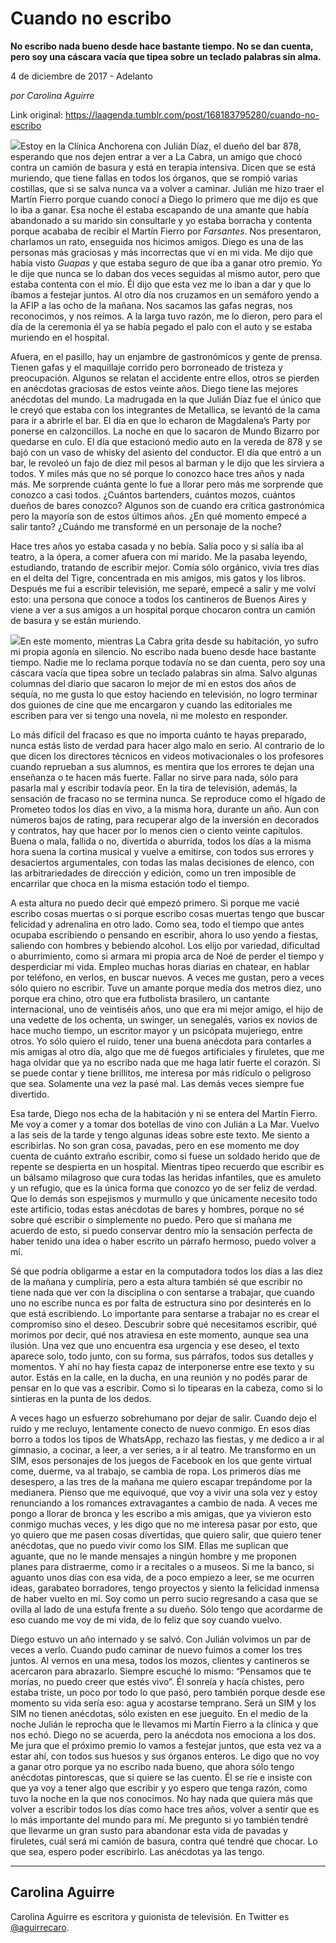 # Cuando no escribo

**No escribo nada bueno desde hace bastante tiempo. No se dan cuenta, pero soy una cáscara vacía que tipea sobre un teclado palabras sin alma.**

4 de diciembre de 2017 - Adelanto

_por Carolina Aguirre_

Link original: https://laagenda.tumblr.com/post/168183795280/cuando-no-escribo

![](https://64.media.tumblr.com/7b52cf17d5e6bac9530f91c22378c9b7/tumblr_inline_pamznqm6SV1t6q87u_500.jpg)Estoy en la Clínica Anchorena con Julián Díaz, el dueño del bar 878, esperando que nos dejen entrar a ver a La Cabra, un amigo que chocó contra un camión de basura y está en terapia intensiva. Dicen que se está muriendo, que tiene fallas en todos los órganos, que se rompió varias costillas, que si se salva nunca va a volver a caminar. Julián me hizo traer el Martín Fierro porque cuando conocí a Diego lo primero que me dijo es que lo iba a ganar. Esa noche él estaba escapando de una amante que había abandonado a su marido sin consultarle y yo estaba borracha y contenta porque acababa de recibir el Martín Fierro por *Farsantes*. Nos presentaron, charlamos un rato, enseguida nos hicimos amigos. Diego es una de las personas más graciosas y más incorrectas que vi en mi vida. Me dijo que había visto *Guapas* y que estaba seguro de que iba a ganar otro premio. Yo le dije que nunca se lo daban dos veces seguidas al mismo autor, pero que estaba contenta con el mío. Él dijo que esta vez me lo iban a dar y que lo íbamos a festejar juntos. Al otro día nos cruzamos en un semáforo yendo a la AFIP a las ocho de la mañana. Nos sacamos las gafas negras, nos reconocimos, y nos reímos. A la larga tuvo razón, me lo dieron, pero para el día de la ceremonia él ya se había pegado el palo con el auto y se estaba muriendo en el hospital. 


Afuera, en el pasillo, hay un enjambre de gastronómicos y gente de prensa. Tienen gafas y el maquillaje corrido pero borroneado de tristeza y preocupación. Algunos se relatan el accidente entre ellos, otros se pierden en anécdotas graciosas de estos veinte años. Diego tiene las mejores anécdotas del mundo. La madrugada en la que Julián Díaz fue el único que le creyó que estaba con los integrantes de Metallica, se levantó de la cama para ir a abrirle el bar. El día en que lo echaron de Magdalena’s Party por ponerse en calzoncillos. La noche en que lo sacaron de Mundo Bizarro por quedarse en culo. El día que estacionó medio auto en la vereda de 878 y se bajó con un vaso de whisky del asiento del conductor. El día que entró a un bar, le revoleó un fajo de diez mil pesos al barman y le dijo que les sirviera a todos. Y miles más que no sé porque lo conozco hace tres años y nada más. Me sorprende cuánta gente lo fue a llorar pero más me sorprende que conozco a casi todos. ¿Cuántos bartenders, cuántos mozos, cuántos dueños de bares conozco? Algunos son de cuando era crítica gastronómica pero la mayoría son de estos últimos años. ¿En qué momento empecé a salir tanto? ¿Cuándo me transformé en un personaje de la noche? 


Hace tres años yo estaba casada y no bebía. Salía poco y si salía iba al teatro, a la ópera, a comer afuera con mi marido. Me la pasaba leyendo, estudiando, tratando de escribir mejor. Comía sólo orgánico, vivía tres días en el delta del Tigre, concentrada en mis amigos, mis gatos y los libros. Después me fui a escribir televisión, me separé, empecé a salir y me volví esto: una persona que conoce a todos los cantineros de Buenos Aires y viene a ver a sus amigos a un hospital porque chocaron contra un camión de basura y se están muriendo. 


![](https://64.media.tumblr.com/7b52cf17d5e6bac9530f91c22378c9b7/tumblr_inline_pamznqm6SV1t6q87u_250.jpg)En este momento, mientras La Cabra grita desde su habitación, yo sufro mi propia agonía en silencio. No escribo nada bueno desde hace bastante tiempo. Nadie me lo reclama porque todavía no se dan cuenta, pero soy una cáscara vacía que tipea sobre un teclado palabras sin alma. Salvo algunas columnas del diario que sacaron lo mejor de mí en estos dos años de sequía, no me gusta lo que estoy haciendo en televisión, no logro terminar dos guiones de cine que me encargaron y cuando las editoriales me escriben para ver si tengo una novela, ni me molesto en responder. 


Lo más difícil del fracaso es que no importa cuánto te hayas preparado, nunca estás listo de verdad para hacer algo malo en serio. Al contrario de lo que dicen los directores técnicos en videos motivacionales o los profesores cuando reprueban a sus alumnos, es mentira que los errores te dejan una enseñanza o te hacen más fuerte. Fallar no sirve para nada, sólo para pasarla mal y escribir todavía peor. En la tira de televisión, además, la sensación de fracaso no se termina nunca. Se reproduce como el hígado de Prometeo todos los días en vivo, a la misma hora, durante un año. Aun con números bajos de rating, para recuperar algo de la inversión en decorados y contratos, hay que hacer por lo menos cien o ciento veinte capítulos. Buena o mala, fallida o no, divertida o aburrida, todos los días a la misma hora suena la cortina musical y vuelve a emitirse, con todos sus errores y desaciertos argumentales, con todas las malas decisiones de elenco, con las arbitrariedades de dirección y edición, como un tren imposible de encarrilar que choca en la misma estación todo el tiempo. 


A esta altura no puedo decir qué empezó primero. Si porque me vacié escribo cosas muertas o si porque escribo cosas muertas tengo que buscar felicidad y adrenalina en otro lado. Como sea, todo el tiempo que antes ocupaba escribiendo o pensando en escribir, ahora lo uso yendo a fiestas, saliendo con hombres y bebiendo alcohol. Los elijo por variedad, dificultad o aburrimiento, como si armara mi propia arca de Noé de perder el tiempo y desperdiciar mi vida. Empleo muchas horas diarias en chatear, en hablar por teléfono, en verlos, en buscar nuevos. A veces me gustan, pero a veces sólo quiero no escribir. Tuve un amante porque medía dos metros diez, uno porque era chino, otro que era futbolista brasilero, un cantante internacional, uno de veintiséis años, uno que era mi mejor amigo, el hijo de una vedette de los ochenta, un swinger, un senegalés, varios ex novios de hace mucho tiempo, un escritor mayor y un psicópata mujeriego, entre otros. Yo sólo quiero el ruido, tener una buena anécdota para contarles a mis amigas al otro día, algo que me dé fuegos artificiales y firuletes, que me haga olvidar que ya no escribo nada que me haga latir fuerte el corazón. Si se puede contar y tiene brillitos, me interesa por más ridículo o peligroso que sea. Solamente una vez la pasé mal. Las demás veces siempre fue divertido. 


Esa tarde, Diego nos echa de la habitación y ni se entera del Martín Fierro. Me voy a comer y a tomar dos botellas de vino con Julián a La Mar. Vuelvo a las seis de la tarde y tengo algunas ideas sobre este texto. Me siento a escribirlas. No son gran cosa, pavadas, pero en ese momento me doy cuenta de cuánto extraño escribir, como si fuese un soldado herido que de repente se despierta en un hospital. Mientras tipeo recuerdo que escribir es un bálsamo milagroso que cura todas las heridas infantiles, que es amuleto y un refugio, que es la única forma que conozco yo de ser feliz de verdad. Que lo demás son espejismos y murmullo y que únicamente necesito todo este artificio, todas estas anécdotas de bares y hombres, porque no sé sobre qué escribir o simplemente no puedo. Pero que si mañana me acuerdo de esto, si puedo conservar dentro mío la sensación perfecta de haber tenido una idea o haber escrito un párrafo hermoso, puedo volver a mí. 


Sé que podría obligarme a estar en la computadora todos los días a las diez de la mañana y cumpliría, pero a esta altura también sé que escribir no tiene nada que ver con la disciplina o con sentarse a trabajar, que cuando uno no escribe nunca es por falta de estructura sino por desinterés en lo que está escribiendo. Lo importante para sentarse a trabajar no es crear el compromiso sino el deseo. Descubrir sobre qué necesitamos escribir, qué morimos por decir, qué nos atraviesa en este momento, aunque sea una ilusión. Una vez que uno encuentra esa urgencia y ese deseo, el texto aparece solo, todo junto, con su forma, sus párrafos, todos sus detalles y momentos. Y ahí no hay fiesta capaz de interponerse entre ese texto y su autor. Estás en la calle, en la ducha, en una reunión y no podés parar de pensar en lo que vas a escribir. Como si lo tipearas en la cabeza, como si lo sintieras en la punta de los dedos. 


A veces hago un esfuerzo sobrehumano por dejar de salir. Cuando dejo el ruido y me recluyo, lentamente conecto de nuevo conmigo. En esos días borro a todos los tipos de WhatsApp, rechazo las fiestas, y me dedico a ir al gimnasio, a cocinar, a leer, a ver series, a ir al teatro. Me transformo en un SIM, esos personajes de los juegos de Facebook en los que gente virtual come, duerme, va al trabajo, se cambia de ropa. Los primeros días me desespero, a las tres de la mañana me quiero escapar trepándome por la medianera. Pienso que me equivoqué, que voy a vivir una sola vez y estoy renunciando a los romances extravagantes a cambio de nada. A veces me pongo a llorar de bronca y les escribo a mis amigas, que ya vivieron esto conmigo muchas veces, y les digo que no me interesa pasar por esto, que yo quiero que me pasen cosas divertidas, que quiero salir, que quiero tener anécdotas, que no puedo vivir como los SIM. Ellas me suplican que aguante, que no le mande mensajes a ningún hombre y me proponen planes para distraerme, como ir a recitales o a museos. Si me la banco, si aguanto unos días con esa vida, de a poco empiezo a leer, se me ocurren ideas, garabateo borradores, tengo proyectos y siento la felicidad inmensa de haber vuelto en mí. Soy como un perro sucio regresando a casa que se ovilla al lado de una estufa frente a su dueño. Sólo tengo que acordarme de eso cuando me voy de mi vida, de lo feliz que soy cuando vuelvo. 


Diego estuvo un año internado y se salvó. Con Julián volvimos un par de veces a verlo. Cuando pudo caminar de nuevo fuimos a comer los tres juntos. Al vernos en una mesa, todos los mozos, clientes y cantineros se acercaron para abrazarlo. Siempre escuché lo mismo: “Pensamos que te morías, no puedo creer que estés vivo”. Él sonreía y hacía chistes, pero estaba triste, un poco por todo lo que pasó, pero también porque desde ese momento su vida sería eso: agua y acostarse temprano. Será un SIM y los SIM no tienen anécdotas, sólo existen en ese jueguito. En el medio de la noche Julián le reprocha que le llevamos mi Martín Fierro a la clínica y que nos echó. Diego no se acuerda, pero la anécdota nos emociona a los dos. Me jura que el próximo premio lo vamos a festejar juntos, que esta vez va a estar ahí, con todos sus huesos y sus órganos enteros. Le digo que no voy a ganar otro porque ya no escribo nada bueno, que ahora sólo tengo anécdotas pintorescas, que si quiere se las cuento. Él se ríe e insiste con que ya voy a tener algo que escribir y yo espero que tenga razón, como tuvo la noche en la que nos conocimos. No hay nada que quiera más que volver a escribir todos los días como hace tres años, volver a sentir que es lo más importante del mundo para mí. Me pregunto si yo también tendré que llevarme un gran susto para abandonar esta vida de pavadas y firuletes, cuál será mi camión de basura, contra qué tendré que chocar. Lo que sea, espero poder escribirlo. Las anécdotas ya las tengo.




---

 Carolina Aguirre
-----------------

 Carolina Aguirre es escritora y guionista de televisión. En Twitter es [@aguirrecaro](https://twitter.com/aguirrecaro). 

